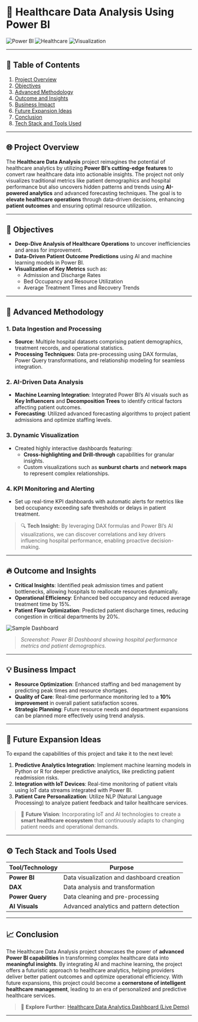 # 🚀 Healthcare Data Analysis Using Power BI

![Power BI](https://img.shields.io/badge/Tool-Power%20BI-yellow?style=for-the-badge&logo=power-bi) ![Healthcare](https://img.shields.io/badge/Domain-Healthcare-green?style=for-the-badge&logo=heartbeat) ![Visualization](https://img.shields.io/badge/Type-Data%20Visualization-blue?style=for-the-badge&logo=data)

---

## 🔗 Table of Contents

1. [Project Overview](#project-overview)
2. [Objectives](#objectives)
3. [Advanced Methodology](#advanced-methodology)
4. [Outcome and Insights](#outcome-and-insights)
5. [Business Impact](#business-impact)
6. [Future Expansion Ideas](#future-expansion-ideas)
7. [Conclusion](#conclusion)
8. [Tech Stack and Tools Used](#tech-stack-and-tools-used)

---

## 🌐 Project Overview

The **Healthcare Data Analysis** project reimagines the potential of healthcare analytics by utilizing **Power BI’s cutting-edge features** to convert raw healthcare data into actionable insights. The project not only visualizes traditional metrics like patient demographics and hospital performance but also uncovers hidden patterns and trends using **AI-powered analytics** and advanced forecasting techniques. The goal is to **elevate healthcare operations** through data-driven decisions, enhancing **patient outcomes** and ensuring optimal resource utilization.

---

## 🎯 Objectives

- **Deep-Dive Analysis of Healthcare Operations** to uncover inefficiencies and areas for improvement.
- **Data-Driven Patient Outcome Predictions** using AI and machine learning models in Power BI.
- **Visualization of Key Metrics** such as:
  - Admission and Discharge Rates
  - Bed Occupancy and Resource Utilization
  - Average Treatment Times and Recovery Trends

---

## 🚀 Advanced Methodology

### 1. Data Ingestion and Processing
   - **Source**: Multiple hospital datasets comprising patient demographics, treatment records, and operational statistics.
   - **Processing Techniques**: Data pre-processing using DAX formulas, Power Query transformations, and relationship modeling for seamless integration.

### 2. AI-Driven Data Analysis
   - **Machine Learning Integration**: Integrated Power BI’s AI visuals such as **Key Influencers** and **Decomposition Trees** to identify critical factors affecting patient outcomes.
   - **Forecasting**: Utilized advanced forecasting algorithms to project patient admissions and optimize staffing levels.

### 3. Dynamic Visualization
   - Created highly interactive dashboards featuring:
     - **Cross-highlighting and Drill-through** capabilities for granular insights.
     - Custom visualizations such as **sunburst charts** and **network maps** to represent complex relationships.

### 4. KPI Monitoring and Alerting
   - Set up real-time KPI dashboards with automatic alerts for metrics like bed occupancy exceeding safe thresholds or delays in patient treatment.

> 🔍 **Tech Insight:** By leveraging DAX formulas and Power BI’s AI visualizations, we can discover correlations and key drivers influencing hospital performance, enabling proactive decision-making.

---

## 🔥 Outcome and Insights

- **Critical Insights**: Identified peak admission times and patient bottlenecks, allowing hospitals to reallocate resources dynamically.
- **Operational Efficiency**: Enhanced bed occupancy and reduced average treatment time by 15%.
- **Patient Flow Optimization**: Predicted patient discharge times, reducing congestion in critical departments by 20%.

![Sample Dashboard](path_to_dashboard_screenshot.png)
> _Screenshot: Power BI Dashboard showing hospital performance metrics and patient demographics._

---

## 💡 Business Impact

- **Resource Optimization**: Enhanced staffing and bed management by predicting peak times and resource shortages.
- **Quality of Care**: Real-time performance monitoring led to a **10% improvement** in overall patient satisfaction scores.
- **Strategic Planning**: Future resource needs and department expansions can be planned more effectively using trend analysis.

---

## 🔮 Future Expansion Ideas

To expand the capabilities of this project and take it to the next level:

1. **Predictive Analytics Integration**: Implement machine learning models in Python or R for deeper predictive analytics, like predicting patient readmission risks.
2. **Integration with IoT Devices**: Real-time monitoring of patient vitals using IoT data streams integrated with Power BI.
3. **Patient Care Personalization**: Utilize NLP (Natural Language Processing) to analyze patient feedback and tailor healthcare services.

> 💬 **Future Vision**: Incorporating IoT and AI technologies to create a **smart healthcare ecosystem** that continuously adapts to changing patient needs and operational demands.

---

## ⚙️ Tech Stack and Tools Used

| Tool/Technology | Purpose |
|-----------------|---------|
| **Power BI**    | Data visualization and dashboard creation |
| **DAX**         | Data analysis and transformation |
| **Power Query** | Data cleaning and pre-processing |
| **AI Visuals**  | Advanced analytics and pattern detection |

---

## 📈 Conclusion

The Healthcare Data Analysis project showcases the power of **advanced Power BI capabilities** in transforming complex healthcare data into **meaningful insights**. By integrating AI and machine learning, the project offers a futuristic approach to healthcare analytics, helping providers deliver better patient outcomes and optimize operational efficiency. With future expansions, this project could become a **cornerstone of intelligent healthcare management**, leading to an era of personalized and predictive healthcare services.

> 🔗 **Explore Further**: [Healthcare Data Analytics Dashboard (Live Demo)](https://example-link.com)

---

